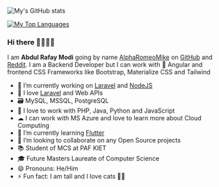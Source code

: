 ![My's GitHub stats](https://github-readme-stats.vercel.app/api?username=alpharomeomike&show_icons=true&theme=github_dark)

[![My Top Languages](https://github-readme-stats.vercel.app/api/top-langs?username=alpharomeomike)](https://github.com/alpharomeomike&langs_count=5&theme=github_dark&layout=compact)


### Hi there 👋👋👋👋

I am **Abdul Rafay Modi** going by name [AlphaRomeoMike] on [GitHub] and [Reddit]. I am a Backend Developer but I can work with 🎯 Angular and frontend CSS Frameworks like Bootstrap, Materialize CSS and Tailwind

- 🔭 I’m currently working on [Laravel] and [NodeJS]
- 💖 I love [Laravel] and Web APIs
- 🗃  MySQL, MSSQL, PostgreSQL
- 💬 I love to work with PHP, Java, Python and JavaScript
- ☁  I can work with MS Azure and love to learn more about Cloud Computing
- 🌱 I’m currently learning [Flutter]
- 👯 I’m looking to collaborate on any Open Source projects
- 📚 Student of MCS at PAF KIET
- 🎓 Future Masters Laureate of Computer Science
- 😄 Pronouns: He/Him
- ⚡ Fun fact: I am tall and I love cats 🐱‍👤


[Laravel]: https://github.com/laravel/laravel
[AlphaRomeoMike]: https://github.com/AlphaRomeoMike
[Github]: https://www.github.com
[Reddit]: https://www.reddit.com
[NodeJS]: https://nodejs.org/en/
[Flutter]: https://flutter.dev
